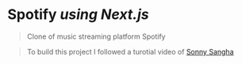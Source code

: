 # Spotify *using Next.js*
> Clone of music streaming platform Spotify

>  To build this project I followed a turotial video of [Sonny Sangha](https://github.com/sonnysangha)

